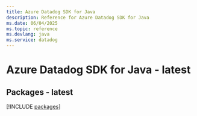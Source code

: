 ```yaml
---
title: Azure Datadog SDK for Java
description: Reference for Azure Datadog SDK for Java
ms.date: 06/04/2025
ms.topic: reference
ms.devlang: java
ms.service: datadog
---
```

# Azure Datadog SDK for Java - latest
## Packages - latest
[!INCLUDE [packages](datadog-index.md)]